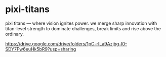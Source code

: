# pixi-titans
pixi titans — where vision ignites power. we merge sharp innovation with titan-level strength to dominate challenges, break limits and rise above the ordinary.

https://drive.google.com/drive/folders/1pC-rILa9Azjbg-l0-SDY7Fw6euHk5bR9?usp=sharing
